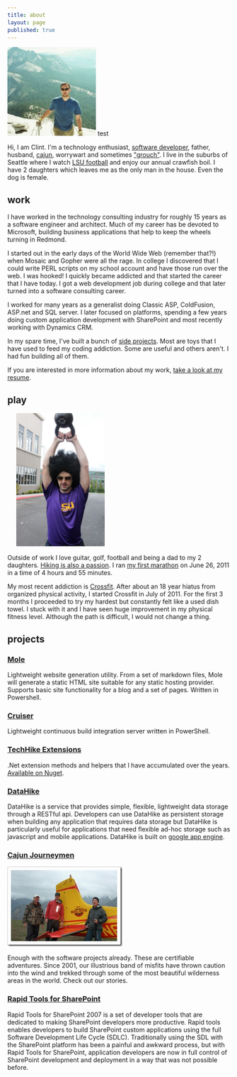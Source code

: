 ```yaml
---
title: about
layout: page
published: true
---
```


<img src="/images/profile.png" class="pull-right img-responsive img-rounded" />
test

Hi, I am Clint. I'm a technology enthusiast, [software developer](http://www.cartoonstock.com/directory/s/software_engineer.asp), father, husband, [cajun](http://en.wikipedia.org/wiki/Cajun), worrywart and sometimes ["grouch"](http://en.wikipedia.org/wiki/Oscar_the_Grouch). I live in the suburbs of Seattle where I watch [LSU football](http://www.lsusports.net/) and enjoy our annual crawfish boil. I have 2 daughters which leaves me as the only man in the house. Even the dog is female.

## work

I have worked in the technology consulting industry for roughly 15 years as a software engineer and architect. Much of my career has be devoted to Microsoft, building business applications that help to keep the wheels turning in Redmond.

I started out in the early days of the World Wide Web (remember that?!) when Mosaic and Gopher were all the rage. In college I discovered that I could write PERL scripts on my school account and have those run over the web. I was hooked! I quickly became addicted and that started the career that I have today. I got a web development job during college and that later turned into a software consulting career.

I worked for many years as a generalist doing Classic ASP, ColdFusion, ASP.net and SQL server. I later focused on platforms, spending a few years doing custom application development with SharePoint and most recently working with Dynamics CRM. 

In my spare time, I've built a bunch of [side projects](#projects). Most are toys that I have used to feed my coding addiction. Some are useful and others aren't. I had fun building all of them. 

If you are interested in more information about my work, [take a look at my resume][r].

## play

<img src="/images/crossfit_afro.jpg" class="pull-right img-responsive img-rounded" style="width: 200px; padding-left: 20px;" />

Outside of work I love guitar, golf, football and being a dad to my 2 daughters. [Hiking is also a passion][cj]. I ran [my first marathon][m] on June 26, 2011 in a time of 4 hours and 55 minutes.


My most recent addiction is [Crossfit](http://games.crossfit.com). After about an 18 year hiatus from organized physical activity, I started Crossfit in July of 2011. For the first 3 months I proceeded to try my hardest but constantly felt like a used dish towel. I stuck with it and I have seen huge improvement in my physical fitness level. Although the path is difficult, I would not change a thing.

<div class="clearfix"></div>
<a name="projects"></a>

## projects

### [Mole][mole]

Lightweight website generation utility. From a set of markdown files, Mole will generate a static HTML site suitable for any static hosting provider. Supports basic site functionality for a blog and a set of pages. Written in Powershell.

### [Cruiser][cruiser]

Lightweight continuous build integration server written in PowerShell.

### [TechHike Extensions][ext]

.Net extension methods and helpers that I have accumulated over the years. [Available on Nuget](https://www.nuget.org/packages/TechHikeExtensions).

### [DataHike][datahike]

DataHike is a service that provides simple, flexible, lightweight data storage through a RESTful api. Developers can use DataHike as persistent storage when building any application that requires data storage but DataHike is particularly useful for applications that need flexible ad-hoc storage such as javascript and mobile applications. DataHike is built on [google app engine][appengine].


### [Cajun Journeymen][cj]

![](/images/cajunjourneymen.jpg)

Enough with the software projects already. These are certifiable adventures. Since 2001, our illustrious band of misfits have thrown caution into the wind and trekked through some of the most beautiful wilderness areas in the world. Check out our stories.

<div class="clear"></div>

### [Rapid Tools for SharePoint][rapidtools]

Rapid Tools for SharePoint 2007 is a set of developer tools that are dedicated to making SharePoint developers more productive. Rapid tools enables developers to build SharePoint custom applications using the full Software Development Life Cycle (SDLC). Traditionally using the SDL with the SharePoint platform has been a painful and awkward process, but with Rapid Tools for SharePoint, application developers are now in full control of SharePoint development and deployment in a way that was not possible before.


[ext]: https://bitbucket.org/TechHike/techhikeextensions
[datahike]: http://datahike.appspot.com
[appengine]: http://code.google.com/appengine/
[rapidtools]: http://code.google.com/p/rapid-tools/
[techhike]: http://techhike.net
[cruiser]: https://github.com/csim/Cruiser
[mole]: https://github.com/csim/Mole

[gae]: http://code.google.com/appengine/
[cj]: http://cajunjourneymen.com
[m]: /2011/07/01/first-marathon-complete
[r]: /resume
[r2]: https://docs.google.com/document/d/1ZiGx3DeRP0NHZ65bs7QZmR_AEm-nGKGKcNUrTIhX7P0/edit?hl=en_US